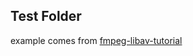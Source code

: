 ## Test Folder

example comes from [fmpeg-libav-tutorial](https://github.com/leandromoreira/ffmpeg-libav-tutorial)